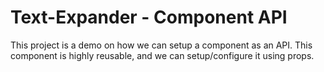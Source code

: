 # Text-Expander - Component API

This project is a demo on how we can setup a component as an API.
This component is highly reusable, and we can setup/configure it using props.